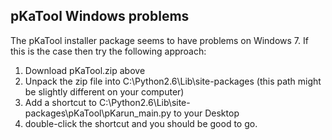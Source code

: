 ## pKaTool Windows problems ##

The pKaTool installer package seems to have problems on Windows 7. If this is the case then try the following approach:

  1. Download pKaTool.zip above
  1. Unpack the zip file into C:\Python2.6\Lib\site-packages (this path might be slightly different on your computer)
  1. Add a shortcut to C:\Python2.6\Lib\site-packages\pKaTool\pKarun\_main.py to your Desktop
  1. double-click the shortcut and you should be good to go.